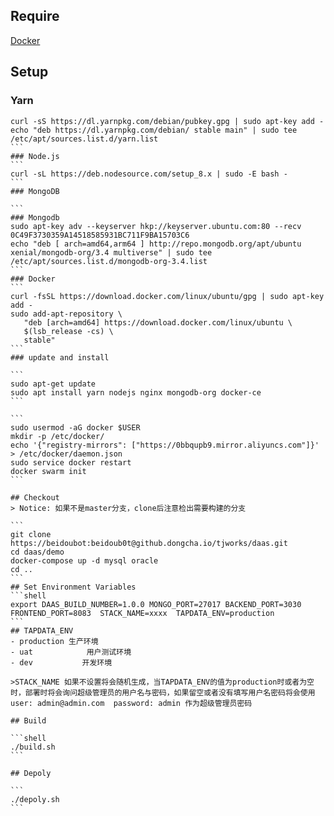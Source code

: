 ## Require
[Docker](https://docs.docker.com/)



## Setup

### Yarn
````
curl -sS https://dl.yarnpkg.com/debian/pubkey.gpg | sudo apt-key add -
echo "deb https://dl.yarnpkg.com/debian/ stable main" | sudo tee /etc/apt/sources.list.d/yarn.list
```
### Node.js
```
curl -sL https://deb.nodesource.com/setup_8.x | sudo -E bash -
```
### MongoDB

```
### Mongodb
sudo apt-key adv --keyserver hkp://keyserver.ubuntu.com:80 --recv 0C49F3730359A14518585931BC711F9BA15703C6
echo "deb [ arch=amd64,arm64 ] http://repo.mongodb.org/apt/ubuntu xenial/mongodb-org/3.4 multiverse" | sudo tee /etc/apt/sources.list.d/mongodb-org-3.4.list
```
### Docker
```
curl -fsSL https://download.docker.com/linux/ubuntu/gpg | sudo apt-key add -
sudo add-apt-repository \
   "deb [arch=amd64] https://download.docker.com/linux/ubuntu \
   $(lsb_release -cs) \
   stable"
```
### update and install

```
sudo apt-get update
sudo apt install yarn nodejs nginx mongodb-org docker-ce 
```

```
sudo usermod -aG docker $USER
mkdir -p /etc/docker/
echo '{"registry-mirrors": ["https://0bbqupb9.mirror.aliyuncs.com"]}' > /etc/docker/daemon.json
sudo service docker restart
docker swarm init 
```

## Checkout
> Notice: 如果不是master分支，clone后注意检出需要构建的分支

```
git clone https://beidoubot:beidoub0t@github.dongcha.io/tjworks/daas.git
cd daas/demo
docker-compose up -d mysql oracle
cd ..
```
## Set Environment Variables 
```shell
export DAAS_BUILD_NUMBER=1.0.0 MONGO_PORT=27017 BACKEND_PORT=3030 FRONTEND_PORT=8083  STACK_NAME=xxxx  TAPDATA_ENV=production
```
## TAPDATA_ENV
- production 生产环境
- uat            用户测试环境
- dev           开发环境

>STACK_NAME 如果不设置将会随机生成，当TAPDATA_ENV的值为production时或者为空时，部署时将会询问超级管理员的用户名与密码，如果留空或者没有填写用户名密码将会使用user: admin@admin.com  password: admin 作为超级管理员密码

## Build

```shell
./build.sh
```

## Depoly

```
./depoly.sh
```